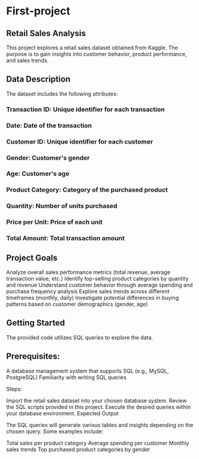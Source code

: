 # First-project
## Retail Sales Analysis

This project explores a retail sales dataset obtained from Kaggle. The purpose is to gain insights into customer behavior, product performance, and sales trends.

## Data Description

The dataset includes the following attributes:

### Transaction ID: Unique identifier for each transaction
### Date: Date of the transaction
### Customer ID: Unique identifier for each customer
### Gender: Customer's gender
### Age: Customer's age
### Product Category: Category of the purchased product
### Quantity: Number of units purchased
### Price per Unit: Price of each unit
### Total Amount: Total transaction amount

## Project Goals

Analyze overall sales performance metrics (total revenue, average transaction value, etc.)
Identify top-selling product categories by quantity and revenue
Understand customer behavior through average spending and purchase frequency analysis
Explore sales trends across different timeframes (monthly, daily)
Investigate potential differences in buying patterns based on customer demographics (gender, age)

## Getting Started

The provided code utilizes SQL queries to explore the data.

## Prerequisites:

A database management system that supports SQL (e.g., MySQL, PostgreSQL)
Familiarity with writing SQL queries

Steps:

Import the retail sales dataset into your chosen database system.
Review the SQL scripts provided in this project.
Execute the desired queries within your database environment.
Expected Output

The SQL queries will generate various tables and insights depending on the chosen query. Some examples include:

Total sales per product category
Average spending per customer
Monthly sales trends
Top purchased product categories by gender
